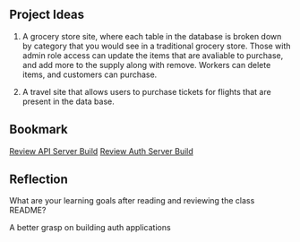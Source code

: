 ## Project Ideas

  1. A grocery store site, where each table in the database is broken down by category that you would see in a traditional grocery store. Those with admin role access can update the items that are avaliable to purchase, and add more to the supply along with remove. Workers can delete items, and customers can purchase.

  2. A travel site that allows users to purchase tickets for flights that are present in the data base.

  ## Bookmark

  [Review API Server Build](https://canvas.instructure.com/courses/6745216/discussion_topics/18080612)
  [Review Auth Server Build](https://canvas.instructure.com/courses/6745216/discussion_topics/18080612) 

## Reflection

What are your learning goals after reading and reviewing the class README?

A better grasp on building auth applications